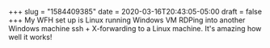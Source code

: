 +++
slug = "1584409385"
date = 2020-03-16T20:43:05-05:00
draft = false
+++
My WFH set up is Linux running Windows VM RDPing into another Windows machine ssh + X-forwarding to a Linux machine. It's amazing how well it works!